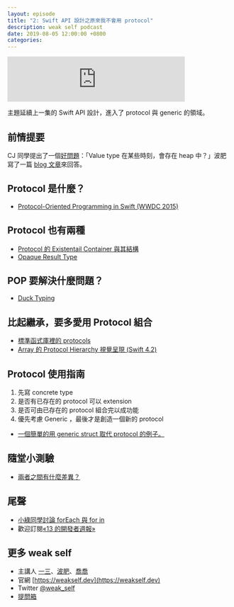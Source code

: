 ```yaml
---
layout: episode
title: "2: Swift API 設計之原來我不會用 protocol"
description: weak self podcast
date: 2019-08-05 12:00:00 +0800
categories: 
---
```

<iframe src="https://anchor.fm/weakself/embed/episodes/2-Swift-API--protocol-e4qse4/a-ak5oam" height="102px" width="400px" frameborder="0" scrolling="no"></iframe>

主題延續上一集的 Swift API 設計，進入了 protocol 與 generic 的領域。

## 前情提要
CJ 同學提出了一個[好問題](https://twitter.com/eJamesLin/status/1155857719863042053)：「Value type 在某些時刻，會存在 heap 中？」波肥寫了一篇 [blog 文章](https://pofat.dev/2019/07/30/Value-Type-會在-Heap-裡嗎.html)來回答。

## Protocol 是什麼？

* [Protocol-Oriented Programming in Swift (WWDC 2015)](https://developer.apple.com/videos/play/wwdc2015/408/)

## Protocol 也有兩種

* [Protocol 的 Existentail Container 與其結構](https://pofat.dev/2019/05/21/%E9%87%8D%E6%96%B0%E6%AA%A2%E8%A6%96-swift-%E7%9A%84-protocol-%E4%BA%8C.html)
* [Opaque Result Type](https://github.com/apple/swift-evolution/blob/master/proposals/0244-opaque-result-types.md)

## POP 要解決什麼問題？

* [Duck Typing](https://zh.wikipedia.org/wiki/%E9%B8%AD%E5%AD%90%E7%B1%BB%E5%9E%8B)

## 比起繼承，要多愛用 Protocol 組合

* [標準函式庫裡的 protocols](https://swiftunboxed.com/protocols/swift-standard-library-protocols-lessons/)
* [Array 的 Protocol Hierarchy 視覺呈現 (Swift 4.2)](https://swiftdoc.org/v4.2/type/array/hierarchy/)

## Protocol 使用指南

1. 先寫 concrete type
2. 是否有已存在的 protocol 可以 extension
3. 是否可由已存在的 protocol 組合完以成功能
4. 優先考慮 Generic ，最後才是創造一個新的 protocol

* [一個簡單的用 generic struct 取代 protocol 的例子。](https://gist.github.com/pofat/72c92b8798c916df117fee06b81bb769)

## 隨堂小測驗

* [兩者之間有什麼差異？](https://gist.github.com/pofat/61a4f4a8b263f442fc8c8cc60ab44c42)

## 尾聲

* [小綠同學討論 forEach 與 for in](https://twitter.com/handkid/status/1156928853480108033)
* 歡迎訂閱[«13 的開發者週報»](https://ethanhuang13.substack.com)

## 更多 weak self

* 主講人 [一三](https://twitter.com/@ethanhuang13)、[波肥](https://twitter.com/@PofatTseng)、[喬喬](https://twitter.com/@joe_trash_talk)
* 官網 [https://weakself.dev](https://weakself.dev)
* Twitter [@weak_self](https://twitter.com/weak_self)
* [提問箱](https://peing.net/zh-TW/weak_self)